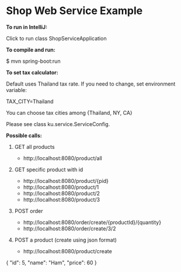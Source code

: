 # Shop Web Service Example

__To run in IntelliJ:__

Click to run class ShopServiceApplication

__To compile and run:__

$ mvn spring-boot:run

__To set tax calculator:__

Default uses Thailand tax rate. If you need to change, set environment variable:

TAX_CITY=Thailand

You can choose tax cities among {Thailand, NY, CA}

Please see class ku.service.ServiceConfig. 

__Possible calls:__

1. GET all products
	- http://localhost:8080/product/all

1. GET specific product with id
	- http://localhost:8080/product/{pid}
	- http://localhost:8080/product/1
	- http://localhost:8080/product/2
	- http://localhost:8080/product/3

2. POST order
    - http://localhost:8080/order/create/{productId}/{quantity}
    - http://localhost:8080/order/create/3/2

3. POST a product (create using json format)
	- http://localhost:8080/product/create

{
    "id": 5,
    "name": "Ham",
    "price": 60
}
